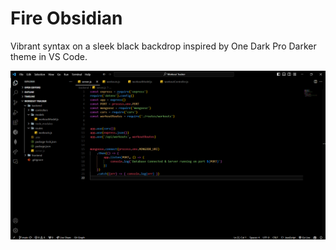 # Fire Obsidian

<p>
Vibrant syntax on a sleek black backdrop inspired by One Dark Pro Darker theme in VS Code.
</p>

<img src="https://raw.githubusercontent.com/mustan-ali/fire-obsidian/main/screenshot.png" title="Screenshot"/>
